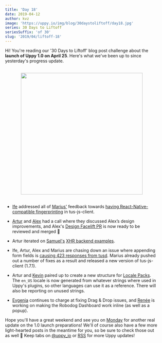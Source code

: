 ```yaml
---
title: 'Day 18'
date: 2019-04-12
author: kvz
image: 'https://uppy.io/img/blog/30daystoliftoff/day18.jpg'
series: 30 Days to Liftoff
seriesSuffix: 'of 30'
slug: '2019/04/liftoff-18'
---
```


Hi! You're reading our '30 Days to Liftoff' blog post challenge about the
**launch of Uppy 1.0 on April 25**. Here's what we've been up to since
yesterday's progress update.

<center><br /><img width="400" src="/img/blog/30daystoliftoff/day18.jpg" /><br /><br /></center>

<!--truncate-->

- [Ife](https://github.com/ifedapoolarewaju) addressed all of
  [Marius'](https://github.com/Acconut) feedback towards
  [having React-Native-compatible fingerprinting](https://github.com/tus/tus-js-client/pull/73)
  in tus-js-client.

- [Artur](https://github.com/arturi) and [Alex](https://github.com/nqst) had a
  call where they discussed Alex’s design improvements, and Alex's
  [Design Facelift PR](https://github.com/transloadit/uppy/pull/1442) is now
  ready to be reviewed and merged :tada:

- Artur iterated on [Samuel's](https://github.com/samuelayo)
  [XHR backend examples](https://github.com/transloadit/uppy/pull/1389).

- Ife, Artur, Alex and Marius are chasing down an issue where appending form
  fields is
  [causing 423 responses from tusd](https://github.com/tus/tusd/issues/259).
  Marius already pushed out a number of fixes as a result and released a new
  version of tus-js-client (1.7.1).

- Artur and [Kevin](https://github.com/tim-kos) paired up to create a new
  structure for [Locale Packs](https://github.com/transloadit/uppy/pull/1443).
  The `en_US` locale is now generated from whatever strings where used in Uppy's
  plugins, so other languages can use it as a reference. There will also be
  reporting on unused strings.

- [Evgenia](https://github.com/lakesare) continues to charge at fixing Drag &
  Drop issues, and [Renée](https://github.com/goto-bus-stop) is working on
  making the Robodog Dashboard work inline (as well as a popup).

Hope you'll have a great weekend and see you on
[Monday](/blog/2019/04/liftoff-21/) for another real update on the 1.0 launch
preparations! We'll of course also have a few more light-hearted posts in the
meantime for you, so be sure to check those out as well :slightly_smiling_face:
Keep tabs on [@uppy_io](https://twitter.com/uppy_io) or
[RSS](https://uppy.io/blog/atom.xml) for more Uppy updates!
